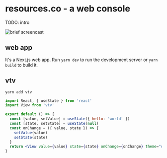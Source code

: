 # resources.co - a web console

TODO: intro

![brief screencast](https://gh-media.resources.co/resourcesco-butterfly-demo-2.gif)

## web app

It's a Next.js web app. Run `yarn dev` to run the development server or
`yarn build` to build it.

## vtv

`yarn add vtv`

```jsx
import React, { useState } from 'react'
import View from 'vtv'

export default () => {
  const [value, setValue] = useState({ hello: 'world' })
  const [state, setState] = useState(null)
  const onChange = ({ value, state }) => {
    setValue(value)
    setState(state)
  }
  return <View value={value} state={state} onChange={onChange} theme="dark" />
}
```
